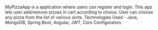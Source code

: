 MyPizzaApp is a application where users can register and login.
This app lets user add/remove pizzas in cart according to choice.
User can choose any pizza from the list of various sorts.
Technologies Used - Java, MongoDB,  Spring Boot, Angular, JWT, Cors Configuration.

